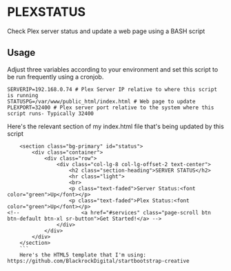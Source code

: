 # PLEXSTATUS

Check Plex server status and update a web page using a BASH script

## Usage

Adjust three variables according to your environment and set this script to be run frequently using a cronjob.
```
SERVERIP=192.168.0.74 # Plex Server IP relative to where this script is running
STATUSPG=/var/www/public_html/index.html # Web page to update
PLEXPORT=32400 # Plex server port relative to the system where this script runs- Typically 32400
```

Here's the relevant section of my index.html file that's being updated by this script
```
    <section class="bg-primary" id="status">
        <div class="container">
            <div class="row">
                <div class="col-lg-8 col-lg-offset-2 text-center">
                    <h2 class="section-heading">SERVER STATUS</h2>
                    <hr class="light">
                    <br>
                    <p class="text-faded">Server Status:<font color="green">Up</font></p>
                    <p class="text-faded">Plex Status:<font color="green">Up</font></p>
<!--                    <a href="#services" class="page-scroll btn btn-default btn-xl sr-button">Get Started!</a> -->
                </div>
            </div>
        </div>
    </section>
    ```
    Here's the HTML5 template that I'm using: https://github.com/BlackrockDigital/startbootstrap-creative
    
    
